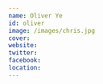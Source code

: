 ```yaml
---
name: Oliver Ye
id: oliver
image: /images/chris.jpg
cover:
website:
twitter: 
facebook:
location: 
---
```


